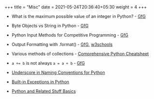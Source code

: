 +++
title = "Misc"
date = 2021-05-24T20:36:40+05:30
weight = 4
+++

- What is the maximum possible value of an integer in Python? - [GfG](https://www.geeksforgeeks.org/what-is-maximum-possible-value-of-an-integer-in-python/)
- Byte Objects vs String in Python - [GfG](https://www.geeksforgeeks.org/byte-objects-vs-string-python/)
- Python Input Methods for Competitive Programming - [GfG](https://www.geeksforgeeks.org/python-input-methods-competitive-programming/)
- Output Formatting with .format() - [GfG](https://www.geeksforgeeks.org/python-output-formatting/), [w3schools](https://www.w3schools.com/python/ref_string_format.asp)
- Various methods of collections - [Comprehensive Python Cheatsheet](https://gto76.github.io/python-cheatsheet/)
- `a += b` is not always `a = a + b` - [GfG](https://www.geeksforgeeks.org/python-a-b-is-not-always-a-a-b/)
- [Underscore in Naming Conventions for Python](https://dbader.org/blog/meaning-of-underscores-in-python)
- [Built-in Exceptions in Python](https://www.geeksforgeeks.org/built-exceptions-python/)


- [Python and Related Stuff Basics](https://pythonbasics.org/)
